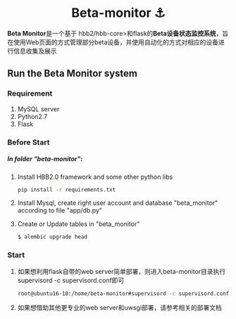 <div align="center">

# Beta-monitor :anchor: 

</div>

**Beta Monitor**是一个基于 hbb2/hbb-core>和flask的**Beta设备状态监控系统**，旨在使用Web页面的方式管理部分beta设备，并使用自动化的方式对相应的设备进行信息收集及展示

## Run the Beta Monitor system


### Requirement

1. MySQL server
2. Python2.7
3. Flask

### Before Start
##### In folder "beta-monitor":

1. Install HBB2.0 framework and some other python libs

    ```bash
    pip install -r requirements.txt
    ```

1. Install Mysql, create right user account and database "beta_monitor" according to file "app/db.py"

1. Create or Update tables in "beta_monitor"

    ```bash
    $ alembic upgrade head
    ```

### Start
1. 如果想利用flask自带的web server简单部署，则进入beta-monitor目录执行supervisord -c supervisord.conf即可

   ```bash
   root@ubuntu16-10:/home/beta-monitor#supervisord -c supervisord.conf
   ```
2. 如果想借助其他更专业的web server和uwsgi部署，请参考相关的部署文档